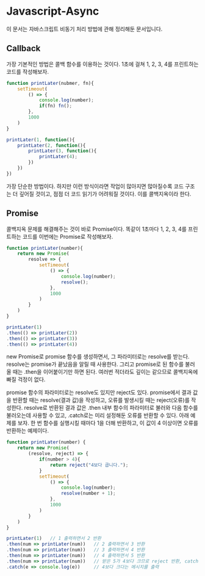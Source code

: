 # Javascript-Async

이 문서는 자바스크립트 비동기 처리 방법에 관해 정리해둔 문서입니다.



## Callback

가장 기본적인 방법은 콜백 함수를 이용하는 것이다. 1초에 걸쳐 1, 2, 3, 4를 프린트하는 코드를 작성해보자.

```javascript
function printLater(nubmer, fn){
    setTimeout(
        () => {
            console.log(number);
            if(fn) fn();
    	},
        1000
    )
}

printLater(1, function(){
    printLater(2, function(){
        printLater(3, function(){
            printLater(4);
        })
    })
})
```

가장 단순한 방법이다. 하지만 이런 방식이라면 작업이 많아지면 많아질수록 코드 구조는 더 깊어질 것이고, 점점 더 코드 읽기가 어려워질 것이다. 이를 콜백지옥이라 한다.



## Promise

콜백지옥 문제를 해결해주는 것이 바로 Promise이다. 똑같이 1초마다 1, 2, 3, 4를 프린트하는 코드를 이번에는 Promise로 작성해보자.

```javascript
function printLater(number){
    return new Promise(
        resolve => {
            setTimeout(
                () => {
                    console.log(number);
                    resolve();
                },
                1000
            )
        }
    )
}

printLater(1)
.then(() => printLater(2))
.then(() => printLater(3))
.then(() => printLater(4))
```

new Promise로 promise 함수를 생성하면서, 그 파라미터로는 resolve를 받는다. resolve는 promise가 끝났음을 알릴 때 사용한다. 그리고 promise로 된 함수를 불러올 때는 .then을 이어붙이기만 하면 된다. 여러번 적더라도 깊이는 같으므로 콜백지옥에 빠질 걱정이 없다.

promise 함수의 파라미터로는 resolve도 있지만 reject도 있다. promise에서 결과 값을 반환할 때는 resolve(결과 값)을 작성하고, 오류를 발생시킬 때는 reject(오류)를 작성한다. resolve로 반환된 결과 값은 .then 내부 함수의 파라미터로 불러와 다음 함수를 불러오는데 사용할 수 있고,  .catch로는 미리 설정해둔 오류를 반환할 수 있다. 아래 예제를 보자. 한 번 함수를 실행시킬 때마다 1을 더해 반환하고, 이 값이 4  이상이면 오류를 반환하는 예제이다.

```javascript
function printLater(number) {
    return new Promise(
        (resolve, reject) => {
            if(number > 4){
                return reject("4보다 큽니다.");
            }
            setTimeout(
                () => {
                    console.log(number);
                    resolve(number + 1);
                },
                1000
            )
        }
    )
}

printLater(1)	// 1 출력하면서 2 반환
.then(num => printLater(num))	// 2 출력하면서 3 반환
.then(num => printLater(num))	// 3 출력하면서 4 반환
.then(num => printLater(num))	// 4 출력하면서 5 반환
.then(num => printLater(num))	// 받은 5가 4보다 크므로 reject 반환, catch로 이동
.catch(e => console.log(e))		// 4보다 크다는 메시지를 출력
```

